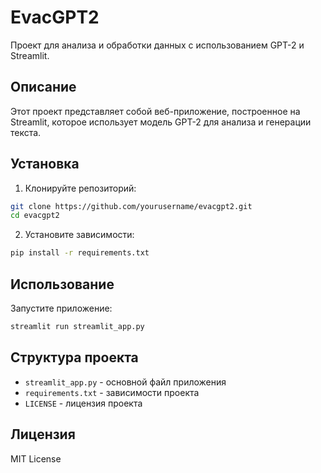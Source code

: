 # EvacGPT2

Проект для анализа и обработки данных с использованием GPT-2 и Streamlit.

## Описание

Этот проект представляет собой веб-приложение, построенное на Streamlit, которое использует модель GPT-2 для анализа и генерации текста.

## Установка

1. Клонируйте репозиторий:
```bash
git clone https://github.com/yourusername/evacgpt2.git
cd evacgpt2
```

2. Установите зависимости:
```bash
pip install -r requirements.txt
```

## Использование

Запустите приложение:
```bash
streamlit run streamlit_app.py
```

## Структура проекта

- `streamlit_app.py` - основной файл приложения
- `requirements.txt` - зависимости проекта
- `LICENSE` - лицензия проекта

## Лицензия

MIT License 